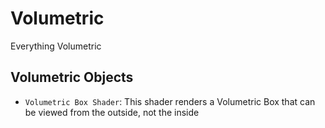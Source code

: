 # Volumetric
Everything Volumetric

## Volumetric Objects
- `Volumetric Box Shader`: This shader renders a Volumetric Box that can be viewed from the outside, not the inside
